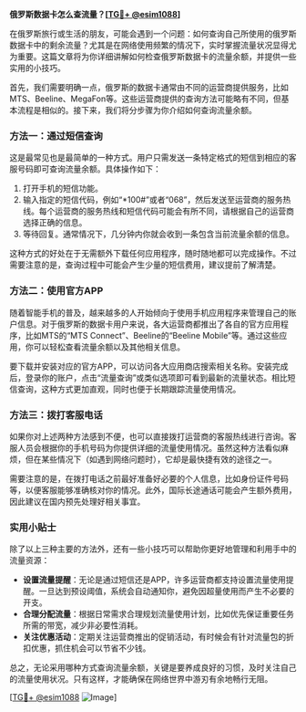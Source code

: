 **俄罗斯数据卡怎么查流量？[[TG💪+ @esim1088](https://t.me/s/esim1088)]**

在俄罗斯旅行或生活的朋友，可能会遇到一个问题：如何查询自己所使用的俄罗斯数据卡中的剩余流量？尤其是在网络使用频繁的情况下，实时掌握流量状况显得尤为重要。这篇文章将为你详细讲解如何检查俄罗斯数据卡的流量余额，并提供一些实用的小技巧。

首先，我们需要明确一点，俄罗斯的数据卡通常由不同的运营商提供服务，比如MTS、Beeline、MegaFon等。这些运营商提供的查询方法可能略有不同，但基本流程是相似的。接下来，我们将分步骤为你介绍如何查询流量余额。

### 方法一：通过短信查询

这是最常见也是最简单的一种方式。用户只需发送一条特定格式的短信到相应的客服号码即可查询流量余额。具体操作如下：

1. 打开手机的短信功能。
2. 输入指定的短信代码，例如“*100#”或者“068”，然后发送至运营商的服务热线。每个运营商的服务热线和短信代码可能会有所不同，请根据自己的运营商选择正确的信息。
3. 等待回复。通常情况下，几分钟内你就会收到一条包含当前流量余额的信息。

这种方式的好处在于无需额外下载任何应用程序，随时随地都可以完成操作。不过需要注意的是，查询过程中可能会产生少量的短信费用，建议提前了解清楚。

### 方法二：使用官方APP

随着智能手机的普及，越来越多的人开始倾向于使用手机应用程序来管理自己的账户信息。对于俄罗斯的数据卡用户来说，各大运营商都推出了各自的官方应用程序，比如MTS的“MTS Connect”、Beeline的“Beeline Mobile”等。通过这些应用，你可以轻松查看流量余额以及其他相关信息。

要下载并安装对应的官方APP，可以访问各大应用商店搜索相关名称。安装完成后，登录你的账户，点击“流量查询”或类似选项即可看到最新的流量状态。相比短信查询，这种方式更加直观，同时也便于长期跟踪流量使用情况。

### 方法三：拨打客服电话

如果你对上述两种方法感到不便，也可以直接拨打运营商的客服热线进行咨询。客服人员会根据你的手机号码为你提供详细的流量使用情况。虽然这种方法看似麻烦，但在某些情况下（如遇到网络问题时），它却是最快捷有效的途径之一。

需要注意的是，在拨打电话之前最好准备好必要的个人信息，比如身份证件号码等，以便客服能够准确核对你的情况。此外，国际长途通话可能会产生额外费用，因此建议在国内预先处理好相关事宜。

### 实用小贴士

除了以上三种主要的方法外，还有一些小技巧可以帮助你更好地管理和利用手中的流量资源：

- **设置流量提醒**：无论是通过短信还是APP，许多运营商都支持设置流量使用提醒。一旦达到预设阈值，系统会自动通知你，避免因超量使用而产生不必要的开支。
- **合理分配流量**：根据日常需求合理规划流量使用计划，比如优先保证重要任务所需的带宽，减少非必要性消耗。
- **关注优惠活动**：定期关注运营商推出的促销活动，有时候会有针对流量包的折扣优惠，抓住机会可以节省不少钱。

总之，无论采用哪种方式查询流量余额，关键是要养成良好的习惯，及时关注自己的流量使用状况。只有这样，才能确保在网络世界中游刃有余地畅行无阻。

[[TG💪+ @esim1088](https://t.me/s/esim1088) ![Image](https://i.postimg.cc/4NQfJmqS/Snipaste-2025-05-13-00-14-12.png)]